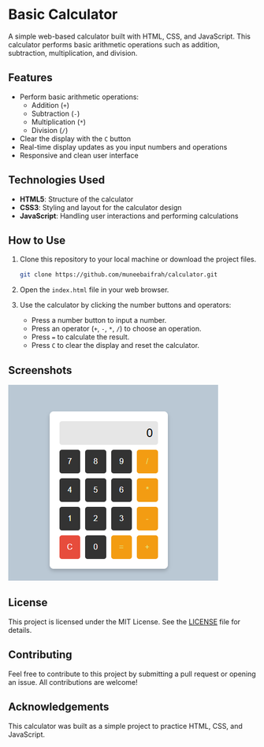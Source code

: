 # Basic Calculator

A simple web-based calculator built with HTML, CSS, and JavaScript. This calculator performs basic arithmetic operations such as addition, subtraction, multiplication, and division.

## Features

- Perform basic arithmetic operations:
  - Addition (`+`)
  - Subtraction (`-`)
  - Multiplication (`*`)
  - Division (`/`)
- Clear the display with the `C` button
- Real-time display updates as you input numbers and operations
- Responsive and clean user interface

## Technologies Used

- **HTML5**: Structure of the calculator
- **CSS3**: Styling and layout for the calculator design
- **JavaScript**: Handling user interactions and performing calculations

## How to Use

1. Clone this repository to your local machine or download the project files.

    ```bash
    git clone https://github.com/muneebaifrah/calculator.git
    ```

2. Open the `index.html` file in your web browser.

3. Use the calculator by clicking the number buttons and operators:
   - Press a number button to input a number.
   - Press an operator (`+`, `-`, `*`, `/`) to choose an operation.
   - Press `=` to calculate the result.
   - Press `C` to clear the display and reset the calculator.


## Screenshots

![Calculator UI](screenshot.png)

## License

This project is licensed under the MIT License. See the [LICENSE](LICENSE) file for details.

## Contributing

Feel free to contribute to this project by submitting a pull request or opening an issue. All contributions are welcome!

## Acknowledgements

This calculator was built as a simple project to practice HTML, CSS, and JavaScript.